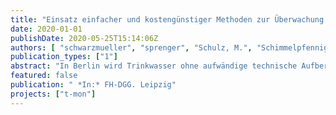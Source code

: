 ```yaml
---
title: "Einsatz einfacher und kostengünstiger Methoden zur Überwachung von Fließzeiten und Prozessen in der Grundwasseranreicherung"
date: 2020-01-01
publishDate: 2020-05-25T15:14:06Z
authors: [ "schwarzmueller", "sprenger", "Schulz, M.", "Schimmelpfennig, S.", "Lorenzen, G." ]
publication_types: ["1"]
abstract: "In Berlin wird Trinkwasser ohne aufwändige technische Aufbereitung über naturnahe Verfahren gewonnen. Ca. 80% des geförderten Rohwassers stammen aus Uferfiltration oder künstlich angereichertem Grundwasser (Möller & Burgschweiger 2008). Nach der Entfernung von Eisen und Mangan über Belüftung und Filtration wird im Routinebetrieb grundsätzlich auf eine chemische Desinfektion verzichtet. Zur Gewährleistung der hygienischen Sicherheit haben die Wasserschutzgebiete und hier insbesondere die engere Schutzzone (Zone II) daher eine wichtige Bedeutung. Deren Ausdehnung reicht von der Fassungsanlage bis zu der Linie, von der aus das genutzte Grundwasser 50 Tage im Grundwasserleiter fließt, bevor es über Brunnen zum Wasserwerk gefördert wird (DVGW 2006). Durch die Einhaltung dieser 50-Tage-Richtlinie wird v.a. der Schutz vor mikrobiellen Verunreinigungen angestrebt. Die Aufenthaltszeit des Wassers in der Untergrundpassage kann direkt durch Markierungsversuche ermittelt werden. Da solche Tracer-Untersuchungen zeitlich und technisch aufwändig sind, wurde im Rahmen verschiedener gemeinsamer Forschungsprojekte der Berliner Wasserbetriebe und des Kompetenzzentrums Wasser Berlin geprüft, mit welchen einfachen, kostengünstigen Methoden die Fließzeiten und die Auswirkungen sich ändernder klimatischer Randbedingungen im Betrieb der Grundwasseranreicherung und der Trinkwasserbrunnen überwacht werden können (Sprenger et al. 2016). Dabei wurden unter anderem kontinuierlich messende Temperatur-Druck-Sonden eingesetzt, sowie Geräte zur Quasi-Echtzeitmessung mikrobiologischer Parameter. Parallel wurde für einen Wasserwerksstandort in Berlin ein vereinfachtes numerisches Modell erstellt, mit dem Anreicherungsszenarien in Abhängigkeit der Temperatur des angereicherten Wassers gerechnet und bewertet werden können. Außerdem wurde der Einfluss der Wassertemperatur auf betriebliche Parameter der Oberflächenwasseraufbereitung untersucht. Die Untersuchungen sind ebenfalls Grundlage für risikobasierte Bewertungsansätze für hydraulische und mikrobiologische Parameter und die Ableitung betrieblicher Maßnahmen gegen eine Unterschreitung der 50-Tage-Verweilzeit."
featured: false
publication: " *In:* FH-DGG. Leipzig"
projects: ["t-mon"]
---
```


